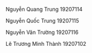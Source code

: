Nguyễn Quang Trung 19207114

Nguyễn Quốc Trung 19207115

Nguyễn Văn Trường 19207116

Lê Trương Minh Thành 19207102











